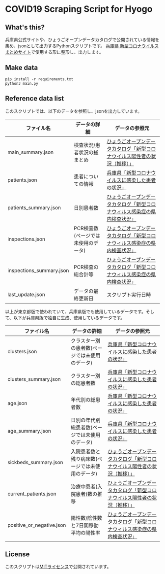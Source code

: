 # COVID19 Scraping Script for Hyogo

## What's this?
兵庫県公式サイトや、ひょうごオープンデータカタログで公開されている情報を集め、jsonとして出力するPythonスクリプトです。
[兵庫県 新型コロナウイルスまとめサイト](https://stop-covid19-hyogo.org/)で使用する形に整形し、出力します。

## Make data
```shell script
pip install -r requirements.txt
python3 main.py
```

## Reference data list
このスクリプトでは、以下のデータを参照し、jsonを出力しています。

|ファイル名|データの詳細|データの参照元|
|---|---|---|
|main_summary.json|検査状況/患者状況の総まとめ|[ひょうごオープンデータカタログ「新型コロナウイルス陽性者の状況（推移）」](http://open-data.pref.hyogo.lg.jp/index.php?key=muq1trrqj-175#_175)|
|patients.json|患者についての情報|[兵庫県「新型コロナウイルスに感染した患者の状況」](https://web.pref.hyogo.lg.jp/kk03/corona_kanjyajyokyo.html)|
|patients_summary.json|日別患者数|[ひょうごオープンデータカタログ「新型コロナウィルス感染症の県内検査状況」](http://open-data.pref.hyogo.lg.jp/index.php?key=muve6rx2r-175#_175)|
|inspections.json|PCR検査数(ページでは未使用のデータ)|[ひょうごオープンデータカタログ「新型コロナウィルス感染症の県内検査状況」](http://open-data.pref.hyogo.lg.jp/index.php?key=muve6rx2r-175#_175)|
|inspections_summary.json|PCR検査の総合計等|[ひょうごオープンデータカタログ「新型コロナウィルス感染症の県内検査状況」](http://open-data.pref.hyogo.lg.jp/index.php?key=muve6rx2r-175#_175)|
|last_update.json|データの最終更新日|スクリプト実行日時|

以上が東京都版で使われていて、兵庫県版でも使用しているデータです。そして、以下が兵庫県版で独自に生成、使用しているデータです。

|ファイル名|データの詳細|データの参照元|
|---|---|---|
|clusters.json|クラスター別の患者数(ページでは未使用のデータ)|[兵庫県「新型コロナウイルスに感染した患者の状況」](https://web.pref.hyogo.lg.jp/kk03/corona_kanjyajyokyo.html)|
|clusters_summary.json|クラスター別の総患者数|[兵庫県「新型コロナウイルスに感染した患者の状況」](https://web.pref.hyogo.lg.jp/kk03/corona_kanjyajyokyo.html)|
|age.json|年代別の総患者数|[兵庫県「新型コロナウイルスに感染した患者の状況」](https://web.pref.hyogo.lg.jp/kk03/corona_kanjyajyokyo.html)|
|age_summary.json|日別の年代別総患者数(ページでは未使用のデータ)|[兵庫県「新型コロナウイルスに感染した患者の状況」](https://web.pref.hyogo.lg.jp/kk03/corona_kanjyajyokyo.html)|
|sickbeds_summary.json|入院患者数と残り病床数(ページでは未使用のデータ)|[ひょうごオープンデータカタログ「新型コロナウイルス陽性者の状況（推移）」](http://open-data.pref.hyogo.lg.jp/index.php?key=muq1trrqj-175#_175)|
|current_patients.json|治療中患者(入院患者)数の推移|[ひょうごオープンデータカタログ「新型コロナウイルス陽性者の状況（推移）」](http://open-data.pref.hyogo.lg.jp/index.php?key=muq1trrqj-175#_175)|
|positive_or_negative.json|陽性数/陰性数と7日間移動平均の陽性率|[ひょうごオープンデータカタログ「新型コロナウィルス感染症の県内検査状況」](http://open-data.pref.hyogo.lg.jp/index.php?key=muve6rx2r-175#_175)|


## License
このスクリプトは[MITライセンス](LICENSE)で公開されています。